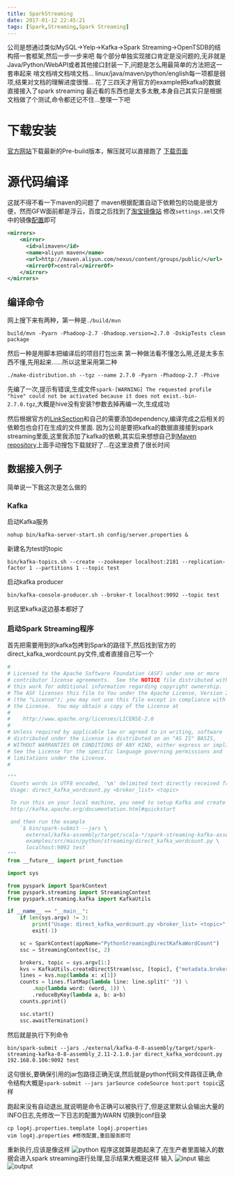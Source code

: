 ```yaml
---
title: SparkStreaming
date: 2017-01-12 22:45:21
tags: [Spark,Streaming,Spark Streaming]
---
```

公司是想通过类似MySQL->Yelp->Kafka->Spark Streaming->OpenTSDB的结构搭一套框架,然后一步一步来吧
每个部分单独实现接口肯定是没问题的,无非就是Java/Python/WebAPI或者其他接口封装一下,问题是怎么用最简单的方法把这一套串起来
啃文档啃文档啃文档...
linux/java/maven/python/english每一项都是弱项,结果对文档的理解进度很慢...
花了三四天才用官方的example把kafka的数据直接接入了spark streaming
最近看的东西也是太多太散,本身自己其实只是根据文档做了个测试,命令都还记不住...整理一下吧
<!--more-->
# 下载安装
[官方网站][SparkStreaming]下载最新的Pre-build版本，解压就可以直接跑了
[下载页面][DownloadPage]

# 源代码编译
这就不得不看一下maven的问题了
maven根据配置自动下依赖包的功能是很方便，然而GFW面前都是浮云，百度之后找到了[淘宝镜像站][TaobaoMirror]
修改`settings.xml`文件中的镜像[配置][mavenTaobao]即可
```xml
<mirrors>
    <mirror>
      <id>alimaven</id>
      <name>aliyun maven</name>
      <url>http://maven.aliyun.com/nexus/content/groups/public/</url>
      <mirrorOf>central</mirrorOf>        
    </mirror>
</mirrors>
```
## 编译命令
网上搜下来有两种，第一种是`./build/mvn`
```
build/mvn -Pyarn -Phadoop-2.7 -Dhadoop.version=2.7.0 -DskipTests clean package
```

然后一种是用脚本把编译后的项目打包出来
第一种做法看不懂怎么用,还是太多东西不懂,先用起来……所以这里采用第二种

```
./make-distribution.sh --tgz --name 2.7.0 -Pyarn -Phadoop-2.7 -Phive
```
先编了一次,提示有错误,生成文件`spark-[WARNING] The requested profile "hive" could not be activated because it does not exist.-bin-2.7.0.tgz`,大概是hive没有安装?参数去掉再编一次,生成成功

然后根据官方的[LinkSection][LinkSection]和自己的需要添加dependency,编译完成之后相关的依赖包也会打在生成的文件里面.
因为公司是要把kafka的数据直接接到spark streaming里面,这里我添加了kafka的依赖,其实后来想想自己到[Maven repository][Maven]上面手动搜包下载就好了...在这里浪费了很长时间

## 数据接入例子
简单说一下我这次是怎么做的
### Kafka
启动Kafka服务
```batch
nohup bin/kafka-server-start.sh config/server.properties &
```
新建名为test的topic
```batch
bin/kafka-topics.sh --create --zookeeper localhost:2181 --replication-factor 1 --partitions 1 --topic test
```
启动kafka producer
```batch
bin/kafka-console-producer.sh --broker-t localhost:9092 --topic test
```
到这里kafka这边基本都好了
### 启动Spark Streaming程序
首先把需要用到的kafka包拷到Spark的路径下,然后找到官方的direct_kafka_wordcount.py文件,或者直接自己写一个
```python
#
# Licensed to the Apache Software Foundation (ASF) under one or more
# contributor license agreements.  See the NOTICE file distributed with
# this work for additional information regarding copyright ownership.
# The ASF licenses this file to You under the Apache License, Version 2.0
# (the "License"); you may not use this file except in compliance with
# the License.  You may obtain a copy of the License at
#
#    http://www.apache.org/licenses/LICENSE-2.0
#
# Unless required by applicable law or agreed to in writing, software
# distributed under the License is distributed on an "AS IS" BASIS,
# WITHOUT WARRANTIES OR CONDITIONS OF ANY KIND, either express or implied.
# See the License for the specific language governing permissions and
# limitations under the License.
#

"""
 Counts words in UTF8 encoded, '\n' delimited text directly received from Kafka in every 2 seconds.
 Usage: direct_kafka_wordcount.py <broker_list> <topic>

 To run this on your local machine, you need to setup Kafka and create a producer first, see
 http://kafka.apache.org/documentation.html#quickstart

 and then run the example
    `$ bin/spark-submit --jars \
      external/kafka-assembly/target/scala-*/spark-streaming-kafka-assembly-*.jar \
      examples/src/main/python/streaming/direct_kafka_wordcount.py \
      localhost:9092 test`
"""
from __future__ import print_function

import sys

from pyspark import SparkContext
from pyspark.streaming import StreamingContext
from pyspark.streaming.kafka import KafkaUtils

if __name__ == "__main__":
    if len(sys.argv) != 3:
        print("Usage: direct_kafka_wordcount.py <broker_list> <topic>", file=sys.stderr)
        exit(-1)

    sc = SparkContext(appName="PythonStreamingDirectKafkaWordCount")
    ssc = StreamingContext(sc, 2)

    brokers, topic = sys.argv[1:]
    kvs = KafkaUtils.createDirectStream(ssc, [topic], {"metadata.broker.list": brokers})
    lines = kvs.map(lambda x: x[1])
    counts = lines.flatMap(lambda line: line.split(" ")) \
        .map(lambda word: (word, 1)) \
        .reduceByKey(lambda a, b: a+b)
    counts.pprint()

    ssc.start()
    ssc.awaitTermination()
```

然后就是执行下列命令
```batch
bin/spark-submit --jars ./external/kafka-0-8-assembly/target/spark-streaming-kafka-0-8-assembly_2.11-2.1.0.jar direct_kafka_wordcount.py 192.168.0.106:9092 test
```
这句很长,要确保引用的jar包路径正确无误,然后就是python代码文件路径正确,命令结构大概是`spark-submit --jars jarSource codeSource host:port topic`这样

跑起来没有自动退出,就说明是命令正确可以被执行了,但是这里默认会输出大量的INFO日志,先修改一下日志的配置为WARN
切换到conf目录
```batch
cp log4j.properties.template log4j.properties
vim log4j.properties #修改配置,重启服务即可
```
重新执行,应该是像这样
![python](python.png)
程序这就算是跑起来了,在生产者里面输入的数据会进入spark streaming进行处理,显示结果大概是这样
输入
![input](input.png)
输出
![output](output.png)

[SparkStreaming]: http://spark.apache.org/streaming/ "SparkStreaming"
[DownloadPage]: http://spark.apache.org/downloads.html "Download page"
[TaobaoMirror]: http://mirrors.aliyun.com/ "感谢马云爸爸"
[mavenTaobao]: ./maven淘宝镜像配置 "link"
[LinkSection]: http://spark.apache.org/docs/latest/streaming-programming-guide.html#linking "LinkSection"
[Maven]: http://search.maven.org/ "Maven repository"
